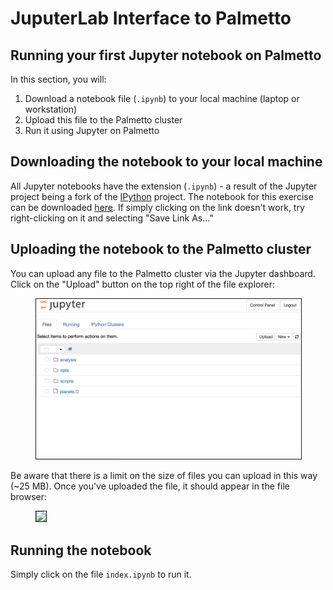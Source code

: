
# JuputerLab Interface to Palmetto

## Running your first Jupyter notebook on Palmetto

In this section, you will:

1. Download a notebook file (`.ipynb`) to your local machine (laptop or workstation)
2. Upload this file to the Palmetto cluster
3. Run it using Jupyter on Palmetto

## Downloading the notebook to your local machine

All Jupyter notebooks have the extension (`.ipynb`) - a result of the Jupyter project being a fork of the [IPython](https://ipython.org/) project. The notebook for this exercise can be downloaded [here](https://raw.githubusercontent.com/clemsonciti/jupyter-welcome/master/index.ipynb). If simply clicking on the link doesn't work, try right-clicking on it and selecting "Save Link As..."

## Uploading the notebook to the Palmetto cluster

You can upload any file to the Palmetto cluster via the Jupyter dashboard. Click on the "Upload" button on the top right of the file explorer:

<figure class="figure">
<img src="images/jupyterhub-file-browser.png" width=500px style="border:1px solid;">
</figure>

Be aware that there is a limit on the size of files you can upload in this way (~25 MB). Once you've uploaded the file, it should appear in the file browser:

<figure class="figure">
<img src="images/jupyterhub-file-uploaded.png" width=500px style="border:1px solid;">
</figure>

## Running the notebook

Simply click on the file `index.ipynb` to run it.
